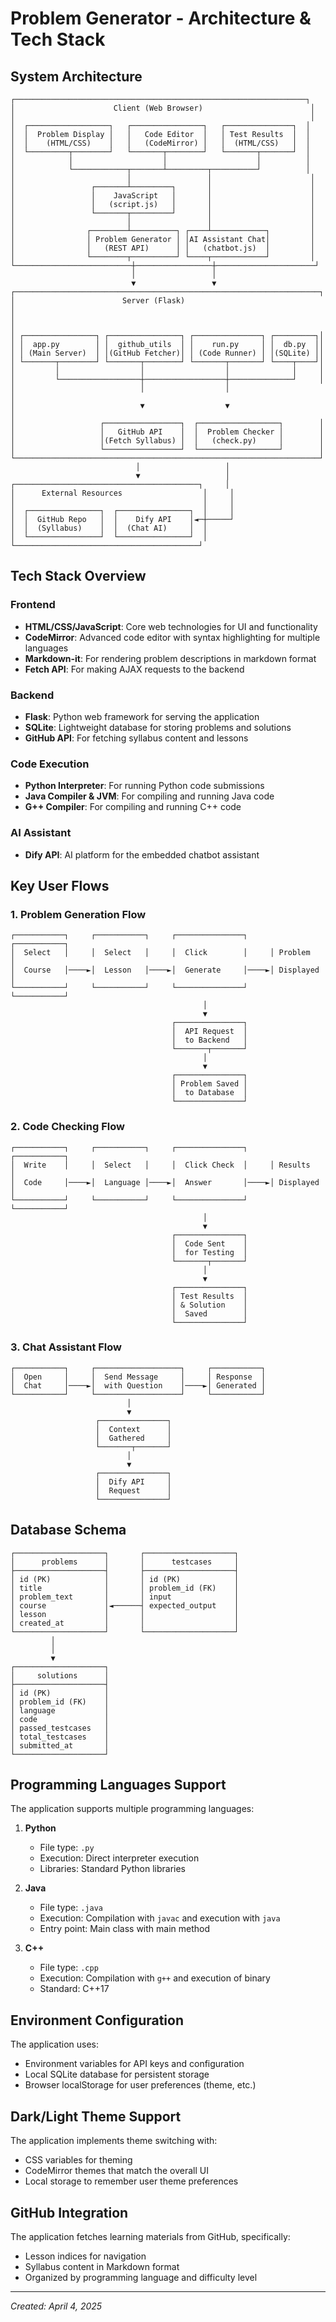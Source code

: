 # Problem Generator - Architecture & Tech Stack

## System Architecture

```
┌─────────────────────────────────────────────────────────────────┐
│                      Client (Web Browser)                        │
│                                                                  │
│  ┌──────────────────┐   ┌────────────────┐   ┌───────────────┐  │
│  │  Problem Display │   │   Code Editor  │   │ Test Results  │  │
│  │    (HTML/CSS)    │   │   (CodeMirror) │   │  (HTML/CSS)   │  │
│  └─────────┬────────┘   └───────┬────────┘   └───────┬───────┘  │
│            │                    │                    │          │
│            └────────────┬───────┴─────────┬──────────┘          │
│                         │                 │                      │
│                 ┌───────┴─────────┐       │                      │
│                 │    JavaScript   │       │                      │
│                 │   (script.js)   │       │                      │
│                 └───────┬─────────┘       │                      │
│                         │                 │                      │
│                ┌────────┴──────────┐ ┌────┴────────────┐         │
│                │ Problem Generator │ │AI Assistant Chat│         │
│                │   (REST API)      │ │   (chatbot.js)  │         │
│                └────────┬──────────┘ └────┬────────────┘         │
└──────────────────────────┼─────────────────┼──────────────────────┘
                           │                 │
                           ▼                 ▼
┌────────────────────────────────────────────────────────────────────┐
│                        Server (Flask)                               │
│                                                                     │
│ ┌────────────────┐ ┌────────────────┐ ┌───────────────┐ ┌─────────┐│
│ │  app.py        │ │  github_utils  │ │    run.py     │ │  db.py  ││
│ │ (Main Server)  │ │(GitHub Fetcher)│ │ (Code Runner) │ │(SQLite) ││
│ └───────┬────────┘ └───────┬────────┘ └───────┬───────┘ └────┬────┘│
│         │                  │                  │              │     │
│         └──────────────────┼──────────────────┼──────────────┘     │
│                            │                  │                     │
│                            ▼                  ▼                     │
│                   ┌─────────────────┐  ┌──────────────────┐        │
│                   │   GitHub API    │  │  Problem Checker │        │
│                   │(Fetch Syllabus) │  │   (check.py)     │        │
│                   └─────────────────┘  └──────────────────┘        │
└────────────────────────────────────────────────────────────────────┘
                            │                   │
                            ▼                   │
┌─────────────────────────────────────────┐     │
│      External Resources                  │     │
│                                          │     │
│  ┌────────────────┐  ┌────────────────┐  │     │
│  │  GitHub Repo   │  │    Dify API    │◄─┼─────┘
│  │  (Syllabus)    │  │  (Chat AI)     │  │
│  └────────────────┘  └────────────────┘  │
└─────────────────────────────────────────┘
```

## Tech Stack Overview

### Frontend
- **HTML/CSS/JavaScript**: Core web technologies for UI and functionality
- **CodeMirror**: Advanced code editor with syntax highlighting for multiple languages
- **Markdown-it**: For rendering problem descriptions in markdown format
- **Fetch API**: For making AJAX requests to the backend

### Backend
- **Flask**: Python web framework for serving the application
- **SQLite**: Lightweight database for storing problems and solutions
- **GitHub API**: For fetching syllabus content and lessons

### Code Execution
- **Python Interpreter**: For running Python code submissions
- **Java Compiler & JVM**: For compiling and running Java code
- **G++ Compiler**: For compiling and running C++ code

### AI Assistant
- **Dify API**: AI platform for the embedded chatbot assistant

## Key User Flows

### 1. Problem Generation Flow

```
┌───────────┐     ┌───────────┐     ┌───────────────┐     ┌───────────┐
│  Select   │     │  Select   │     │  Click        │     │ Problem   │
│  Course   │────►│  Lesson   │────►│  Generate     │────►│ Displayed │
└───────────┘     └───────────┘     └───────────────┘     └───────────┘
                                           │
                                           ▼
                                    ┌───────────────┐
                                    │  API Request  │
                                    │  to Backend   │
                                    └───────┬───────┘
                                           │
                                           ▼
                                    ┌───────────────┐
                                    │ Problem Saved │
                                    │  to Database  │
                                    └───────────────┘
```

### 2. Code Checking Flow

```
┌───────────┐     ┌───────────┐     ┌───────────────┐     ┌───────────┐
│  Write    │     │  Select   │     │  Click Check  │     │ Results   │
│  Code     │────►│  Language │────►│  Answer       │────►│ Displayed │
└───────────┘     └───────────┘     └───────────────┘     └───────────┘
                                           │
                                           ▼
                                    ┌───────────────┐
                                    │  Code Sent    │
                                    │  for Testing  │
                                    └───────┬───────┘
                                           │
                                           ▼
                                    ┌───────────────┐
                                    │ Test Results  │
                                    │ & Solution    │
                                    │  Saved        │
                                    └───────────────┘
```

### 3. Chat Assistant Flow

```
┌───────────┐     ┌───────────────────┐     ┌───────────┐
│  Open     │     │  Send Message     │     │ Response  │
│  Chat     │────►│  with Question    │────►│ Generated │
└───────────┘     └───────────────────┘     └───────────┘
                          │
                          ▼
                   ┌───────────────┐
                   │  Context      │
                   │  Gathered     │
                   └───────┬───────┘
                          │
                          ▼
                   ┌───────────────┐
                   │  Dify API     │
                   │  Request      │
                   └───────────────┘
```

## Database Schema

```
┌────────────────────┐       ┌────────────────────┐
│      problems      │       │      testcases     │
├────────────────────┤       ├────────────────────┤
│ id (PK)            │       │ id (PK)            │
│ title              │       │ problem_id (FK)    │
│ problem_text       │       │ input              │
│ course             │◄──────┤ expected_output    │
│ lesson             │       │                    │
│ created_at         │       │                    │
└────────────────────┘       └────────────────────┘
         │
         │
         ▼
┌────────────────────┐
│     solutions      │
├────────────────────┤
│ id (PK)            │
│ problem_id (FK)    │
│ language           │
│ code               │
│ passed_testcases   │
│ total_testcases    │
│ submitted_at       │
└────────────────────┘
```

## Programming Languages Support

The application supports multiple programming languages:

1. **Python**
   - File type: `.py`
   - Execution: Direct interpreter execution
   - Libraries: Standard Python libraries

2. **Java**
   - File type: `.java`
   - Execution: Compilation with `javac` and execution with `java`
   - Entry point: Main class with main method

3. **C++**
   - File type: `.cpp`
   - Execution: Compilation with `g++` and execution of binary
   - Standard: C++17

## Environment Configuration

The application uses:
- Environment variables for API keys and configuration
- Local SQLite database for persistent storage
- Browser localStorage for user preferences (theme, etc.)

## Dark/Light Theme Support

The application implements theme switching with:
- CSS variables for theming
- CodeMirror themes that match the overall UI
- Local storage to remember user theme preferences

## GitHub Integration

The application fetches learning materials from GitHub, specifically:
- Lesson indices for navigation
- Syllabus content in Markdown format
- Organized by programming language and difficulty level

---

*Created: April 4, 2025*
